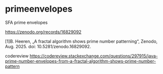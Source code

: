 # primeenvelopes
SFA prime envelopes

https://zenodo.org/records/16829092

[1]B. Heeren, „A fractal algorithm shows prime number patterning“, Zenodo, Aug. 2025. doi: 10.5281/zenodo.16829092.

codereview
https://codereview.stackexchange.com/questions/297915/java-prime-number-envelopes-from-a-fractal-algorithm-shows-prime-number-pattern
